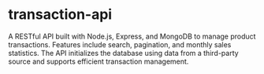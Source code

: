 # transaction-api
A RESTful API built with Node.js, Express, and MongoDB to manage product transactions. Features include search, pagination, and monthly sales statistics. The API initializes the database using data from a third-party source and supports efficient transaction management.

